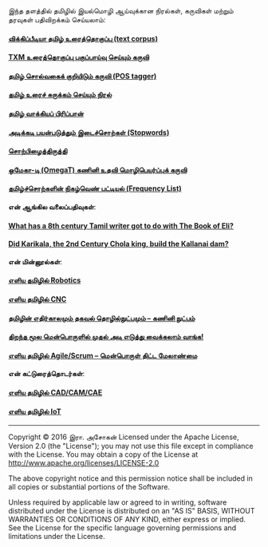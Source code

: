 இந்த தளத்தில் தமிழில் இயல்மொழி ஆய்வுக்கான நிரல்கள், கருவிகள் மற்றும் தரவுகள் பதிவிறக்கம் செய்யலாம்:
#### [விக்கிப்பீடியா தமிழ் உரைத்தொகுப்பு (text corpus)](https://github.com/AshokR/TamilNLP/wiki/Wikipedia-Tamil-Text-Corpus)
#### [TXM உரைத்தொகுப்பு பகுப்பாய்வு செய்யும் கருவி](https://github.com/AshokR/TamilNLP/wiki/TXM-Corpus-Analysis-Tool)
#### [தமிழ் சொல்வகைக் குறியிடும் கருவி (POS tagger)](https://github.com/AshokR/TamilNLP/wiki/POS-Tagger)
#### [தமிழ் உரைச் சுருக்கம் செய்யும் நிரல்](https://github.com/AshokR/TamilNLP/wiki/Text-Summary-Extractor)
#### [தமிழ் வாக்கியப் பிரிப்பான்](https://github.com/AshokR/TamilNLP/wiki/Tamil-Sentence-Splitter)
#### [அடிக்கடி பயன்படுத்தும் இடைச்சொற்கள் (Stopwords)](https://github.com/AshokR/TamilNLP/wiki/Stopwords)
#### [சொற்பிழைத்திருத்தி](https://github.com/AshokR/TamilNLP/wiki/Spell-Checker)
#### [ஒமேகா-டி (OmegaT) கணினி உதவி மொழிபெயர்ப்புக் கருவி](https://github.com/AshokR/TamilNLP/wiki/OmegaT-Computer-Assisted-Translation-tool)
#### [தமிழ்ச்சொற்களின் நிகழ்வெண் பட்டியல் (Frequency List)](https://github.com/AshokR/TamilNLP/wiki/Tamil-Word-Frequency-List)

**என் ஆங்கில வலைப்பதிவுகள்**: 
#### [What has a 8th century Tamil writer got to do with The Book of Eli?](https://medium.com/@IyalMozhi/what-has-a-8th-century-tamil-writer-got-to-do-with-the-book-of-eli-d9c79abd8924)
#### [Did Karikala, the 2nd Century Chola king, build the Kallanai dam?](https://medium.com/@IyalMozhi/did-karikala-chola-the-2nd-century-king-build-the-kallanai-dam-f1c76208775f)

**என் மின்னூல்கள்**:
#### [எளிய தமிழில் Robotics](http://freetamilebooks.com/ebooks/robotics/)
#### [எளிய தமிழில் CNC](http://freetamilebooks.com/ebooks/cnc)
#### [தமிழின் எதிர்காலமும் தகவல் தொழில்நுட்பமும் – கணினி நுட்பம்](http://freetamilebooks.com/ebooks/future_of_tamil_and_information_technology/)
#### [திறந்த மூல மென்பொருளில் முதல் அடி எடுத்து வைக்கலாம் வாங்க!](http://freetamilebooks.com/ebooks/take-first-steps-for-open-source-software/)
#### [எளிய தமிழில் Agile/Scrum – மென்பொருள் திட்ட மேலாண்மை](http://freetamilebooks.com/ebooks/learn-agine-scrum-in-tamil/)

**என் கட்டுரைத்தொடர்கள்**:
#### [எளிய தமிழில் CAD/CAM/CAE](http://www.kaniyam.com/category/cad-cam-cae/)
#### [எளிய தமிழில் IoT](http://www.kaniyam.com/category/iot/)
---
Copyright © 2016 இரா. அசோகன்
Licensed under the Apache License, Version 2.0 (the "License");
you may not use this file except in compliance with the License.
You may obtain a copy of the License at http://www.apache.org/licenses/LICENSE-2.0

The above copyright notice and this permission notice shall be included in all copies or substantial portions of the Software.

Unless required by applicable law or agreed to in writing, software
distributed under the License is distributed on an "AS IS" BASIS,
WITHOUT WARRANTIES OR CONDITIONS OF ANY KIND, either express or implied.
See the License for the specific language governing permissions and
limitations under the License.
